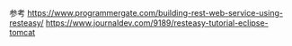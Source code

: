 




参考
https://www.programmergate.com/building-rest-web-service-using-resteasy/
https://www.journaldev.com/9189/resteasy-tutorial-eclipse-tomcat


